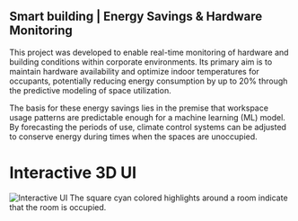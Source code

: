## Smart building | Energy Savings & Hardware Monitoring ##
This project was developed to enable real-time monitoring of 
hardware and building conditions within corporate environments. 
Its primary aim is to maintain hardware availability and 
optimize indoor temperatures for occupants, potentially reducing 
energy consumption by up to 20% through the predictive modeling 
of space utilization.

The basis for these energy savings lies in the premise that 
workspace usage patterns are predictable enough for a machine 
learning (ML) model. By forecasting the periods of use, climate 
control systems can be adjusted to conserve energy during times 
when the spaces are unoccupied.

# Interactive 3D UI
![Interactive UI](https://github.com/Nice-Take/sentient_project/blob/master/images/graphing_implemented.png)
The square cyan colored highlights around a room indicate that the room is occupied.
